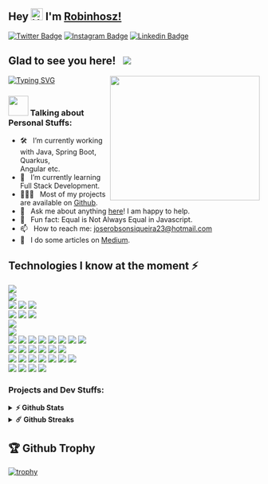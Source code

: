 
 ## Hey <img src='https://qpluspicture.oss-cn-beijing.aliyuncs.com/6LjjQA/Hi.gif' alt='Hi' width="24"/>  I'm [Robinhosz!](https://github.com/robinhosz/)
[![Twitter Badge](https://img.shields.io/badge/-Twitter-00acee?style=flat-square&logo=Twitter&logoColor=white)](https://twitter.com/fireesz)
[![Instagram Badge](https://img.shields.io/badge/-Instagram-e4405f?style=flat-square&logo=Instagram&logoColor=white)](https://instagram.com/robzin12/)
[![Linkedin Badge](https://img.shields.io/badge/-Linkedin-0088cc?style=flat-square&logo=Linkedin&logoColor=white)](https://www.linkedin.com/in/jos%C3%A9-robson-52b0bb208/)

## Glad to see you here! &nbsp; ![](https://visitor-badge.glitch.me/badge?page_id=robinhosz.robinhosz&style=flat-square&color=0088cc)
[![Typing SVG](https://readme-typing-svg.herokuapp.com?color=%23B30A0A&lines=+Hi+guys!;+Welcome+to+my+github+profile!;I'm+a+computer+science+student.;My+favorite+language+is+java+%E2%98%95)](https://git.io/typing-svg)
<img align="right" height="250" width="300" alt="" src="https://media.giphy.com/media/SWoSkN6DxTszqIKEqv/giphy.gif">
 
 ### <img src="https://media.giphy.com/media/VgCDAzcKvsR6OM0uWg/giphy.gif" width="40"> Talking about Personal Stuffs:
 
- 🛠 &nbsp; I’m currently working with Java, Spring Boot, Quarkus, <br /> Angular etc.           
- 🚀 &nbsp; I’m currently learning Full Stack Development.
- 👨🏻‍💻 &nbsp; Most of my projects are available on [Github](https://github.com/robinhosz?tab=repositories).
- 💬 &nbsp; Ask me about anything [here](https://jrobsonportfolio.onrender.com/)! I am happy to help.
- 👾 &nbsp; Fun fact: Equal is Not Always Equal in Javascript.
- 📫 &nbsp; How to reach me: joserobsonsiqueira23@hotmail.com
- 💭 &nbsp; I do some articles on [Medium](https://medium.com/@joserobsonsiqueira23).

  
## Technologies I know at the moment ⚡
<p align="left">
  <img src="https://img.shields.io/badge/%20-Node.js-000000?style=flat-square&logo=Node.js" /> <br /> 
  <img src="https://img.shields.io/badge/%20-Discord.js-000000?style=flat-square&logo=Discord" /> <br />
  <img src="https://img.shields.io/badge/%20-HTML5-000000?style=flat-square&logo=HTML5" /> 
  <img src="https://img.shields.io/badge/%20-CSS3-000000?style=flat-square&logo=CSS3" />
  <img src="https://img.shields.io/badge/JavaScript-000000?style=flat-square&logo=javascript&logoColor=yellow" /> <br/>
  <img src="https://img.shields.io/badge/%20-Python-000000?style=flat-square&logo=Python" /> 
  <img src="https://img.shields.io/badge/Django-000000?style=flat-square&logo=django&logoColor=white" \>
  <img src="https://img.shields.io/badge/%20-Flask-000000?style=flat-square&logo=Flask" /> <br />
  <img src="https://img.shields.io/badge/%20-C++-000000?style=flat-square&logo=C%2B%2B" /> <br />
  <img src="https://img.shields.io/badge/%20-C%23-000000?style=flat-square&logo=C%20Sharp" /> <br /> 
  <img src="https://img.shields.io/badge/%20-Java 💛-000000?style=flat-square&logo=Java" /> 
  <img src="https://img.shields.io/badge/%20-Spring Boot-000000?style=flat-square&logo=Spring%20Boot" />
  <img src="https://img.shields.io/badge/%20-Maven-000000?style=flat-square&logo=Apache%20Maven" /> 
  <img src="https://img.shields.io/badge/%20-Gradle-000000?style=flat-square&logo=Gradle" /> 
  <img src="https://img.shields.io/badge/%20-JUnit-000000?style=flat-square&logo=JUnit" />
  <img src="https://img.shields.io/badge/%20-Mockito-000000?style=flat-square&logo=Mockito" />
  <img src="https://img.shields.io/badge/%20-RestAssured-000000?style=flat-square&logo=RestAssured" />
  <img src="https://img.shields.io/badge/%20-JDA-000000?style=flat-square&logo=Discord" /> <br />
  <img src="https://img.shields.io/badge/%20-MongoDB-000000?style=flat-square&logo=MongoDB" /> 
  <img src="https://img.shields.io/badge/Redis-000000?style=flat-square&logo=Redis&logoColor=white"/> 
  <img src="https://img.shields.io/badge/%20-MySQL-000000?style=flat-square&logo=MySQL" /> 
  <img src="https://img.shields.io/badge/%20-MariaDB-000000?style=flat-square&logo=MariaDB" /> 
  <img src="https://img.shields.io/badge/PostgreSQL-000000?style=flat-square&logo=postgresql&logoColor=white"/> 
  <img src="https://img.shields.io/badge/SQLite-000000?style=flat-square&logo=sqlite&logoColor=white"/> <br />
  <img src="https://img.shields.io/badge/Docker-000000?style=flat-square&logo=docker&logoColor=white"/>
  <img src="https://img.shields.io/badge/Jenkins-000000?style=flat-square&logo=Jenkins&logoColor=white"/>
  <img src="https://img.shields.io/badge/TravisCI-000000?style=flat-square&logo=TravisCI&logoColor=white"/>
  <img src="https://img.shields.io/badge/OpenShift-000000.svg?&style=flat-square&logo=OpenShift&logoColor=white"/>
  <img src="https://img.shields.io/badge/Bamboo-000000.svg?&style=flat-square&logo=Bamboo&logoColor=white"/>
  <img src="https://img.shields.io/badge/Sonarqube-000000.svg?&style=flat-square&logo=Sonarqube&logoColor=white"/>
  <img src="https://img.shields.io/badge/Kubernetes-000000.svg?&style=flat-square&logo=kubernetes&logoColor=white"/> <br />
  <img src="https://img.shields.io/badge/%20-GitLab-000000?style=flat-square&logo=GitLab" />
  <img src="https://img.shields.io/badge/%20-Github-000000?style=flat-square&logo=Github" />
  <img src="https://img.shields.io/badge/%20-Gitbucket-000000?style=flat-square&logo=Gitbucket" />
  <img src="https://img.shields.io/badge/%20-Git-000000?style=flat-square&logo=Git" /> <br />
</p>

 ### Projects and Dev Stuffs:

<details>	
  <summary><b>⚡ Github Stats</b></summary>

  <br />
  <img height="180em" src="https://github-readme-stats.vercel.app/api?username=robinhosz&show_icons=true&hide_border=true&&count_private=true&include_all_commits=true" />
  <img height="180em" src="https://github-readme-stats.vercel.app/api/top-langs/?username=robinhosz&exclude_repo=KNN-Image-Classification&show_icons=true&hide_border=true&layout=compact&langs_count=8"/>
</details>

<details>	
  <summary><b>☄️ Github Streaks</b></summary>

  <br />
  <img height="180em" src="https://github-readme-streak-stats.herokuapp.com/?user=robinhosz&hide_border=true" />
</details>


<h2> 🏆 Github Trophy </h2>

[![trophy](https://github-profile-trophy.vercel.app/?username=robinhosz&theme=onedark)](https://github.com/robinhosz/github-profile-trophy)

